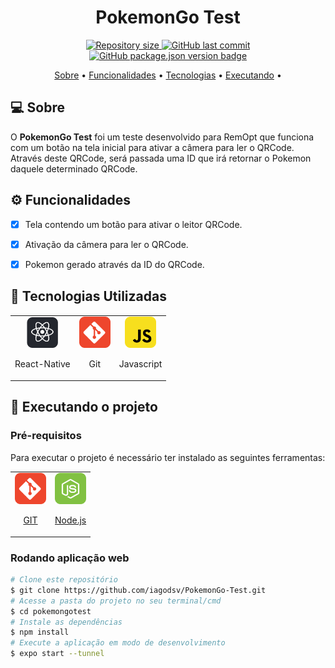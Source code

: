 
<!-- Logo -->
<p align="center">
  <h1  align="center" alt="Pokemon Go Test" title="Pokemon Go Test">PokemonGo Test</h1>
</p>

<!-- Badges -->
<p align="center">
  <a href="https://iagodsv.github.io/pokemongo-test/" target="_blank">
  <img alt="Repository size" src="https://img.shields.io/github/repo-size/iagodsv/pokemongo-test?color=F4516D">
  <img alt="GitHub last commit" src="https://img.shields.io/github/last-commit/iagodsv/pokemongo-test?color=F4516D">
  <img alt="GitHub package.json version badge" src="https://img.shields.io/github/downloads/iagodsv/pokemongo-test/total?color=F4516D">
</p>

<!-- Indice-->
<p align="center">
 <a href="#computer-sobre">Sobre</a> •
 <a href="#gear-funcionalidades">Funcionalidades</a> •
 <a href="#wrench-tecnologias-utilizadas">Tecnologias</a> •
 <a href="#rocket-executando-o-projeto">Executando</a> •
</p>

## :computer: Sobre

O **PokemonGo Test** foi um teste desenvolvido para RemOpt que funciona com um botão na tela inicial para ativar a câmera para ler o QRCode. Através deste QRCode, será passada uma ID que irá retornar o Pokemon daquele determinado QRCode.

## :gear: Funcionalidades

- [x] Tela contendo um botão para ativar o leitor QRCode.
- [x] Ativação da câmera para ler o QRCode. 
- [x] Pokemon gerado através da ID do QRCode.
  

## :wrench: Tecnologias Utilizadas

<table>
  <tbody>
    <tr>
      <td align="center">
        <img src="https://raw.githubusercontent.com/iagodsv/technologies-icons/master/react-native.png" width='50' alt="React-Native">
        <p>React-Native</p>
      </td>
      <td align="center">
        <img src="https://raw.githubusercontent.com/iagodsv/technologies-icons/master/git.png" width='50' alt="Git">
        <p>Git</p>
      </td>
      <td align="center">
        <img src="https://raw.githubusercontent.com/iagodsv/technologies-icons/master/javascript.png" width='50' alt="Javascript">
        <p>Javascript</p>
      </td>
    </tr>
  </tbody>
</table>


## :rocket: Executando o projeto

### Pré-requisitos

Para executar o projeto é necessário ter instalado as seguintes ferramentas:

<table>
  <tbody>
    <tr>
      <td align="center">
        <a href='https://git-scm.com/downloads' target='_blank'>
          <img src="https://raw.githubusercontent.com/iagodsv/technologies-icons/master/git.png" width='50' alt="React">
          <p>GIT</p>
        </a>
      </td>
      <td>
        <a href='https://git-scm.com/downloads' target='_blank'>
          <img src="https://raw.githubusercontent.com/iagodsv/technologies-icons/master/node.png" width='50' alt="React">
          <p>Node.js</p>
        </a>
      </td>
    </tr>
  </tbody>
</table>

### Rodando aplicação web

```bash
# Clone este repositório
$ git clone https://github.com/iagodsv/PokemonGo-Test.git
# Acesse a pasta do projeto no seu terminal/cmd
$ cd pokemongotest
# Instale as dependências
$ npm install
# Execute a aplicação em modo de desenvolvimento
$ expo start --tunnel
```
